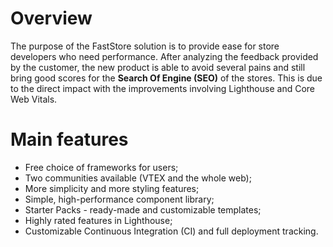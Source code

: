 # Overview
The purpose of the FastStore solution is to provide ease for store developers who need performance. After analyzing the feedback provided by the customer, the new product is able to avoid several pains and still bring good scores for the **Search Of Engine (SEO)** of the stores. This is due to the direct impact with the improvements involving Lighthouse and Core Web Vitals.

# Main features
* Free choice of frameworks for users;
* Two communities available (VTEX and the whole web);
* More simplicity and more styling features;
* Simple, high-performance component library;
* Starter Packs - ready-made and customizable templates;
* Highly rated features in Lighthouse;
* Customizable Continuous Integration (CI) and full deployment tracking.